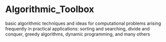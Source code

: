 # Algorithmic_Toolbox
basic algorithmic techniques and ideas for computational problems arising frequently in practical applications: sorting and searching, divide and conquer, greedy algorithms, dynamic programming, and many others
